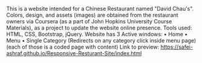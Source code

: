This is a website intended for a Chinese Restaurant named "David Chau's".
 Colors, design, and assets (images) are obtained from the restaurant owners via Coursera (as a part of John Hopkins University Course Materials), as a project to update the website online presence. Tools used: HTML, CSS, Bootstrap, jQuery. 
Website has 3 Active windows:
•	Home 
•	Menu 
•	Single Category (Redirects on any category click inside menu page)
(each of those is a coded page with content) 
Link to preview:  https://safei-ashraf.github.io/Responsive-Resturant-Site/index.html
